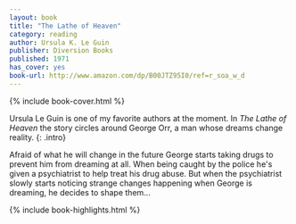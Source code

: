 ```yaml
---
layout: book
title: "The Lathe of Heaven"
category: reading
author: Ursula K. Le Guin
publisher: Diversion Books
published: 1971
has_cover: yes
book-url: http://www.amazon.com/dp/B00JTZ95I0/ref=r_soa_w_d
---
```

{% include book-cover.html %}

Ursula Le Guin is one of my favorite authors at the moment. In _The Lathe of Heaven_ the story circles around George Orr, a man whose dreams change reality.
{: .intro}

Afraid of what he will change in the future George starts taking drugs to prevent him from dreaming at all. When being caught by the police he's given a psychiatrist to help treat his drug abuse. But when the psychiatrist slowly starts noticing strange changes happening when George is dreaming, he decides to shape them...

{% include book-highlights.html %}

